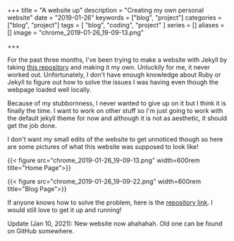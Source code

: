 +++
title = "A website up"
description = "Creating my own personal website"
date = "2019-01-26"
keywords = ["blog", "project"]
categories = ["blog", "project"]
tags = [
 "blog",
 "coding",
 "project"
]
series = []
aliases = []
image = "chrome_2019-01-26_19-09-13.png"

+++

For the past three months, I've been trying to make a website with Jekyll by taking [this repository](https://github.com/nandomoreirame/end2end) and making it my own. Unluckily for me, it never worked out. Unfortunately, I don't have enough knowledge about Ruby or Jekyll to figure out how to solve the issues I was having even though the webpage loaded well locally.

Because of my stubbornness, I never wanted to give up on it but I think it is finally the time. I want to work on other stuff so I'm just going to work with the default jekyll theme for now and although it is not as aesthetic, it should get the job done.

I don't want my small edits of the website to get unnoticed though so here are some pictures of what this website was supposed to look like!

{{< figure src="chrome_2019-01-26_19-09-13.png" width=600rem title="Home Page">}}

[]()


{{< figure src="chrome_2019-01-26_19-09-22.png" width=600rem title="Blog Page">}}

If anyone knows how to solve the problem, here is the [repository link](https://github.com/vandyliu/broken-jekyll-website). I would still love to get it up and running!

Update (Jan 10, 2021):
New website now ahahahah. Old one can be found on GitHub somewhere.
